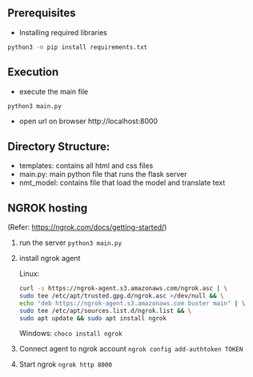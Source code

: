 ## Prerequisites

* Installing required libraries
```sh
python3 -m pip install requirements.txt
```

## Execution

* execute the main file
```sh
python3 main.py
```

* open url on browser http://localhost:8000

## Directory Structure:

* templates: contains all html and css files
* main.py: main python file that runs the flask server
* nmt_model: contains file that load the model and translate text

## NGROK hosting

(Refer: https://ngrok.com/docs/getting-started/)

1. run the server `python3 main.py`

2. install ngrok agent

    Linux:

    ```sh
    curl -s https://ngrok-agent.s3.amazonaws.com/ngrok.asc | \
    sudo tee /etc/apt/trusted.gpg.d/ngrok.asc >/dev/null && \
    echo "deb https://ngrok-agent.s3.amazonaws.com buster main" | \
    sudo tee /etc/apt/sources.list.d/ngrok.list && \
    sudo apt update && sudo apt install ngrok
    ```

    Windows: `choco install ngrok`

3. Connect agent to ngrok account `ngrok config add-authtoken TOKEN`

4. Start ngrok `ngrok http 8000`
